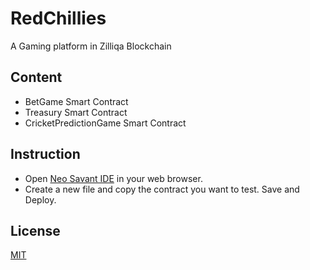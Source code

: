 # RedChillies

A Gaming platform in Zilliqa Blockchain
## Content

- BetGame Smart Contract
- Treasury Smart Contract
- CricketPredictionGame Smart Contract

## Instruction
- Open [Neo Savant IDE](https://ide.zilliqa.com) in your web browser.
- Create a new file and copy the contract you want to test. Save and Deploy.


## License
[MIT](https://choosealicense.com/licenses/mit/)

